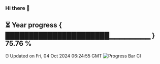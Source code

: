### Hi there 👋
⏳ Year progress { ██████████████████████▁▁▁▁▁▁▁▁ } 75.76 %
---
⏰ Updated on Fri, 04 Oct 2024 06:24:55 GMT
![Progress Bar CI](https://github.com/liununu/liununu/workflows/Progress%20Bar%20CI/badge.svg)
